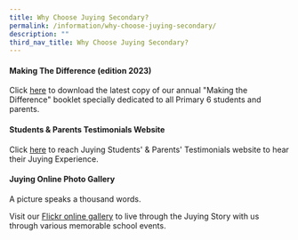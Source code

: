 ```yaml
---
title: Why Choose Juying Secondary?
permalink: /information/why-choose-juying-secondary/
description: ""
third_nav_title: Why Choose Juying Secondary?
---
```

#### **Making The Difference (edition 2023)**
Click&nbsp;[here](https://drive.google.com/file/d/1rNdkTGoD7wVDUe6GwQTocn7ECNj919Q0/view?usp=drive_link)&nbsp;to download the latest copy of our annual "Making the Difference" booklet specially dedicated to all Primary 6 students and parents. 



#### **Students &amp; Parents Testimonials Website**
Click&nbsp;[here](http://tinyurl.com/jyss-testimonials)&nbsp;to reach Juying Students' &amp; Parents' Testimonials website to hear their Juying Experience.

#### **Juying Online Photo Gallery**
<p>A picture speaks a thousand words.</p>

Visit our&nbsp;[Flickr online gallery](https://www.flickr.com/photos/106251112@N04/sets/)&nbsp;to live through the Juying Story with us through various memorable school events.